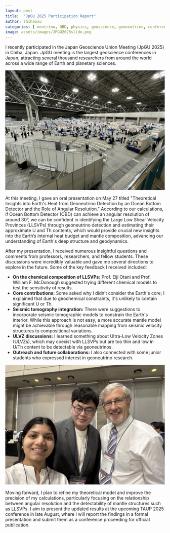 ```yaml
---
layout: post
title:  "JpGU 2025 Participation Report"
author: zhihaoxu
categories: [ neutrino, OBD, physics, geoscience, geoneutrino, conference, JpGU ]
image: assets/images/JPGU2025slide.png
---
```


I recently participated in the Japan Geoscience Union Meeting (JpGU 2025) in Chiba, Japan.
JpGU meeting is the largest geoscience conferences in Japan, attracting several thousand researchers from around the world across a wide range of Earth and planetary sciences.

<img src="assets/images/JpGU2025venue.JPG" alt="JpGU 2025 Venue">

At this meeting, I gave an oral presentation on May 27 titled
"Theoretical Insights into Earth's Heat from Geoneutrino Detection by an Ocean Bottom Detector and the Role of Angular Resolution."
According to our calculations, if Ocean Bottom Detector (OBD) can achieve an angular resolution of around 30°,
we can be confident in identifying the Large Low Shear Velocity Provinces (LLSVPs) through geoneutrino detection and estimating their approximate U and Th contents,
which would provide crucial new insights into the Earth’s internal heat budget and mantle composition,
advancing our understanding of Earth's deep structure and geodynamics.

After my presentation, I received numerous insightful questions and comments from professors, researchers, and fellow students.
These discussions were incredibly valuable and gave me several directions to explore in the future. Some of the key feedback I received included:

<ul>
  <li><strong>On the chemical composition of LLSVPs:</strong> Prof. Eiji Otani and Prof. William F. McDonough suggested trying different chemical models to test the sensitivity of results.</li>
  <li><strong>Core contributions:</strong> Some asked why I didn’t consider the Earth's core; I explained that due to geochemical constraints, it's unlikely to contain significant U or Th.</li>
  <li><strong>Seismic tomography integration:</strong> There were suggestions to incorporate seismic tomographic models to constrain the Earth's interior. While this approach is not easy, a more accurate mantle model might be achievable through reasonable mapping from seismic velocity structures to compositional variations.</li>
  <li><strong>ULVZ discussions:</strong> I learned something about Ultra-Low Velocity Zones (ULVZs), which may coexist with LLSVPs but are too thin and low in U/Th content to be detectable via geoneutrinos.</li>
  <li><strong>Outreach and future collaborations:</strong> I also connected with some junior students who expressed interest in geoneutrino research.</li>
</ul>

<img src="assets/images/JpGU2025OBD.JPG" alt="Group photo of me with Prof. William F. McDonough and Simran Chauhan at JpGU 2025">

Moving forward, I plan to refine my theoretical model and improve the precision of my calculations,
particularly focusing on the relationship between angular resolution and the detectability of mantle structures such as LLSVPs.
I aim to present the updated results at the upcoming TAUP 2025 conference in late August,
where I will report the findings in a formal presentation and submit them as a conference proceeding for official publication.
